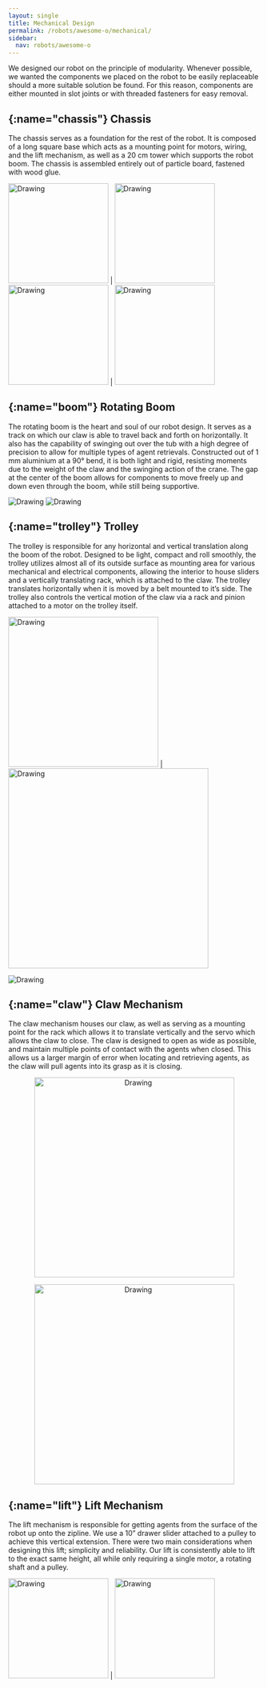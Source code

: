 ```yaml
---
layout: single
title: Mechanical Design
permalink: /robots/awesome-o/mechanical/
sidebar:
  nav: robots/awesome-o
---
```


We designed our robot on the principle of modularity. Whenever possible, we wanted the components we placed on the robot to be easily replaceable should a more suitable solution be found. For this reason, components are either mounted in slot joints or with threaded fasteners for easy removal.

## [](){:name="chassis"} Chassis

The chassis serves as a foundation for the rest of the robot. It is composed of a long square base which acts as a mounting point for motors, wiring, and the lift mechanism, as well as a 20 cm tower which supports the robot boom. The chassis is assembled entirely out of particle board, fastened with wood glue. 

<img src="/assets/images/robots/awesome-o/chassis1.png" alt="Drawing" style="width: 200px;"/> | <img src="/assets/images/robots/awesome-o/chassis2.png" alt="Drawing" style="width: 200px;"/>
<img src="/assets/images/robots/awesome-o/chassis3.png" alt="Drawing" style="width: 200px;"/> | <img src="/assets/images/robots/awesome-o/chassis4.png" alt="Drawing" style="width: 200px;"/>

## [](){:name="boom"} Rotating Boom

The rotating boom is the heart and soul of our robot design. It serves as a track on which our claw is able to travel back and forth on horizontally. It also has the capability of swinging out over the tub with a high degree of precision to allow for multiple types of agent retrievals. Constructed out of 1 mm aluminium at a 90° bend, it is both light and rigid, resisting moments due to the weight of the claw and the swinging action of the crane. The gap at the center of the boom allows for components to move freely up and down even through the boom, while still being supportive.

<img src="/assets/images/robots/awesome-o/boom1.png" alt="Drawing"/> 
<img src="/assets/images/robots/awesome-o/boom2.png" alt="Drawing"/>


## [](){:name="trolley"} Trolley

The trolley is responsible for any horizontal and vertical translation along the boom of the robot. Designed to be light, compact and roll smoothly, the trolley utilizes almost all of its outside surface as mounting area for various mechanical and electrical components, allowing the interior to house sliders and a vertically translating rack, which is attached to the claw. The trolley translates horizontally when it is moved by a belt mounted to it’s side. The trolley also controls the vertical motion of the claw via a rack and pinion attached to a motor on the trolley itself.

<img src="/assets/images/robots/awesome-o/trolley1.png" alt="Drawing" style="width: 300px;"/> | <img src="/assets/images/robots/awesome-o/trolley2.png" alt="Drawing" style="width: 400px;"/>

<img src="/assets/images/robots/awesome-o/trolley3.png" alt="Drawing" align ="middle"/>

## [](){:name="claw"} Claw Mechanism

The claw mechanism houses our claw, as well as serving as a mounting point for the rack which allows it to translate vertically and the servo which allows the claw to close. The claw is designed to open as wide as possible, and maintain multiple points of contact with the agents when closed. This allows us a larger margin of error when locating and retrieving agents, as the claw will pull agents into its grasp as it is closing.
<p style="text-align:center;"><img src="/assets/images/robots/awesome-o/claw1.png" alt="Drawing" style="width: 400px;" align = "middle"/> </p>
<p style="text-align:center;"><img src="/assets/images/robots/awesome-o/claw2.png" alt="Drawing" style="width: 400px;" align = "middle"/> </p>


## [](){:name="lift"} Lift Mechanism

The lift mechanism is responsible for getting agents from the surface of the robot up onto the zipline. We use a 10” drawer slider attached to a pulley to achieve this vertical extension. There were two main considerations when designing this lift; simplicity and reliability. Our lift is consistently able to lift to the exact same height, all while only requiring a single motor, a rotating shaft and a pulley.

<img src="/assets/images/robots/awesome-o/lift1.png" alt="Drawing" style="width: 200px;"/> | <img src="/assets/images/robots/awesome-o/lift2.png" alt="Drawing" style="width: 200px;"/>


